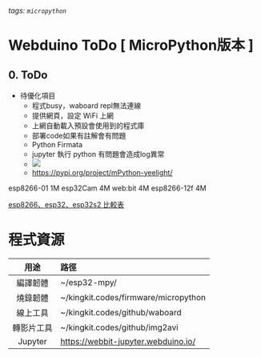 ###### tags: `micropython`
Webduino ToDo [ MicroPython版本 ]
===
## 0. ToDo
 - 待優化項目
     - 程式busy，waboard repl無法連線
     - 提供網頁，設定 WiFi 上網
     - 上網自動載入預設會使用到的程式庫
     - 部署code如果有註解會有問題
     - Python Firmata
     - jupyter 執行 python 有問題會造成log異常
     - ![](/uploads/upload_f730a65ff5b40cc7fba0e03d15ce0493.png)
     - https://pypi.org/project/mPython-yeelight/

esp8266-01 1M
esp32Cam 4M
web:bit 4M
esp8266-12f 4M

[esp8266、esp32、esp32s2 比較表](https://maker.pro/esp8266/tutorial/a-comparison-of-the-new-esp32-s2-to-the-esp32)

程式資源
===

|    用途    | 路徑                                 |
|:----------:|:------------------------------------ |
|  編譯韌體  | ~/esp32-mpy/                         |
|  燒錄韌體  | ~/kingkit.codes/firmware/micropython |
|  線上工具  | ~/kingkit.codes/github/waboard       |
| 轉影片工具 | ~/kingkit.codes/github/img2avi       |
|  Jupyter   | https://webbit-jupyter.webduino.io/  |

